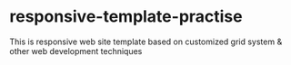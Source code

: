 # responsive-template-practise
This is responsive web site template based on customized grid system &amp; other web development techniques
